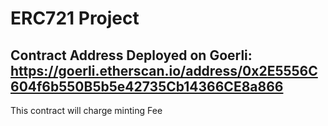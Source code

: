 # ERC721 Project 
## Contract Address Deployed on Goerli: https://goerli.etherscan.io/address/0x2E5556C604f6b550B5b5e42735Cb14366CE8a866

This contract will charge minting Fee
